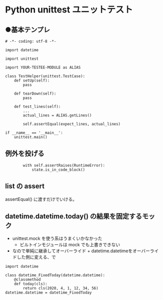 # Python unittest ユニットテスト

## ●基本テンプレ

```
# -*- coding: utf-8 -*-

import datetime

import unittest

import YOUR-TESTEE-MODULE as ALIAS

class TestHelper(unittest.TestCase):
    def setUp(self):
        pass

    def tearDown(self):
        pass

    def test_lines(self):
        ...
        actual_lines = ALIAS.getLines()

        self.assertEqual(expect_lines, actual_lines)

if __name__ == '__main__':
    unittest.main()
```

## 例外を投げる

```
        with self.assertRaises(RuntimeError):
            state.is_in_code_block()
```

## list の assert
assertEqual() に渡すだけでいける。

## datetime.datetime.today() の結果を固定するモック
- unittest.mock を使う系はうまくいかなかった
    - ビルトインモジュールは mock でも上書きできない
- なので単純に継承してオーバーライド + datetime.datetimeをオーバーライドした側に変える、で


```
import datetime

class datetime_FixedToday(datetime.datetime):
    @classmethod
    def today(cls):
        return cls(2020, 4, 1, 12, 34, 56)
datetime.datetime = datetime_FixedToday
```

